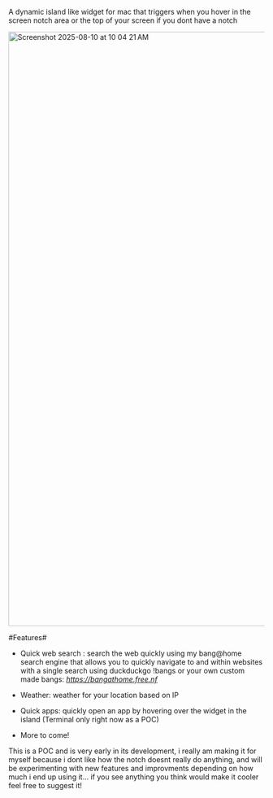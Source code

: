 A dynamic island like widget for mac that triggers when you hover in the screen notch area or the top of your screen if you dont have a notch



<img width="1800" height="1169" alt="Screenshot 2025-08-10 at 10 04 21 AM" src="https://github.com/user-attachments/assets/9f632a72-2a3d-4e65-99ea-e1919f8ea6f9" />





#Features#

- Quick web search : search the web quickly using my bang@home search engine that allows you  to quickly navigate to and within
  websites with a single search using duckduckgo !bangs or your own custom made bangs: *https://bangathome.free.nf*

- Weather: weather for your location based on IP
- Quick apps: quickly open an app by hovering over the widget in the island (Terminal only right now as a POC)

- More to come!

This is a POC and is very early in its development, i really am making it for myself because i dont like how the notch doesnt really do anything, and will be experimenting with new features and improvments 
depending on how much i end up using it... if you see anything you think would make it cooler feel free to suggest it! 


